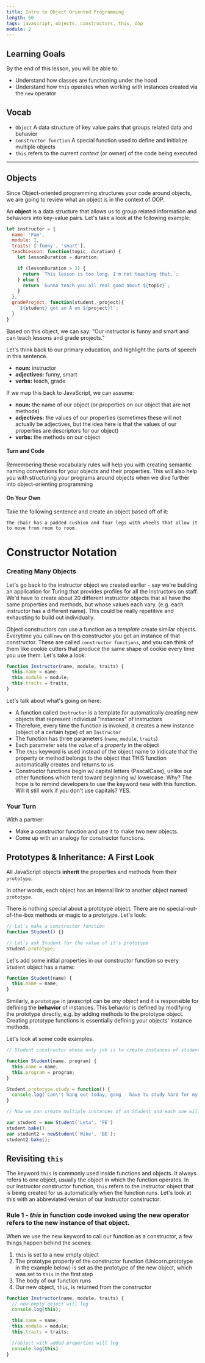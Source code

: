 ```yaml
---
title: Intro to Object Oriented Programming
length: 60
tags: javascript, objects, constructors, this, oop
module: 2
---
```


## Learning Goals

By the end of this lesson, you will be able to:

* Understand how classes are functioning under the hood
* Understand how `this` operates when working with instances created via the `new` operator

## Vocab

- `Object` A data structure of key value pairs that groups related data and behavior
- `Constructor function` A special function used to define and initialize multiple objects
- `this` refers to the current *context* (or owner) of the code being executed

---

<!-- 
### Journal Warm Up

* Describe all of the things that you know about objects at this point
* Create an object based on this sentence: This school is a non-profit, in a basement, that opens at 9 and closes at 5.
``` -->

## Objects

Since Object-oriented programming structures your code around objects, we are going to review what an object is in the context of OOP.

An **object** is a data structure that allows us to group related information and behaviors into key-value pairs. Let's take a look at the following example:

```js
let instructor = {
  name: 'Pam',
  module: 2,
  traits: ['funny', 'smart'],
  teachLesson: function(topic, duration) {
    let lessonDuration = duration;

    if (lessonDuration > 3) {
      return `This lesson is too long, I'm not teaching that.`;
    } else {
      return `Gunna teach you all real good about ${topic}`;
    }
  },
  gradeProject: function(student, project){
    `${student} got an A on ${project}!`;
  }
}
```

Based on this object, we can say: "Our instructor is funny and smart and can teach lessons and grade projects."   

 Let's think back to our primary education, and highlight the parts of speech in this sentence. 

 * **noun:** instructor 
* **adjectives:** funny, smart  
* **verbs:** teach, grade 

 If we map this back to JavaScript, we can assume:  

 * **noun:** the name of our object (or properties on our object that are not methods)  
* **adjectives:** the values of our properties (sometimes these will not actually be adjectives, but the idea here is that the values of our properties are descriptors for our object) 
* **verbs:** the methods on our object  

 #### Turn and Code 

 Remembering these vocabulary rules will help you with creating semantic naming conventions for your objects and their properties. This will also help you with structuring your programs around objects when we dive further into object-orienting programming

#### On Your Own
Take the following sentence and create an object based off of it:  

`The chair has a padded cushion and four legs with wheels that allow it to move from room to room.`


# Constructor Notation

### Creating Many Objects

Let's go back to the instructor object we created earlier - say we're building an application for Turing that provides profiles for all the instructors on staff. We'd have to create about 20 different instructor objects that all have the same properties and methods, but whose values each vary. (e.g. each instructor has a different name). This could be really repetitive and exhausting to build out individually.

Object constructors can use a function as a _template_ create similar objects. Everytime you call ```new``` on this constructor you get an instance of that constructor. These are called `constructor functions`, and you can think of them like cookie cutters that produce the same shape of cookie every time you use them. Let's take a look:

```javascript
function Instructor(name, module, traits) {
  this.name = name;
  this.module = module;
  this.traits = traits;
}
```

Let's talk about what's going on here:

- A function called `Instructor` is a template for automatically creating new objects that represent individual "instances" of instructors  
- Therefore, every time the function is invoked, it creates a new instance (object of a certain type) of an `Instructor`
- The function has three parameters (`name`, `module`, `traits`)  
- Each parameter sets the _value_ of a _property_ in the object  
- The `this` keyword is used instead of the object name to indicate that the property or method belongs to the object that THIS function automatically creates and returns to us
- Constructor functions begin w/ capital letters (PascalCase), unlike our other functions which tend toward beginning w/ lowercase. Why? The hope is to remind developers to use the keyword new with this function. Will it still work if you don't use capitals? YES.  

### Your Turn

With a partner:

* Make a constructor function and use it to make two new objects.
* Come up with an analogy for constructor functions.

## Prototypes & Inheritance: A First Look

All JavaScript objects **inherit** the properties and methods from their `prototype`.  

In other words, each object has an internal link to another object named `prototype`. 

There is nothing special about a prototype object. There are no special-out-of-the-box methods or magic to a prototype. Let's look:

```javascript
// Let's make a constructor function
function Student() {}

// Let's ask Student for the value of it's prototype
Student.prototype;
```

Let's add some initial properties in our constructor function so every `Student` object has a name:

```javascript
function Student(name) {
  this.name = name;
}
```

Similarly, a `prototype` in javascript can be _any object_ and it is responsible for defining the **behavior** of instances. This behavior is defined by modifying the prototype directly, e.g. by adding methods to the prototype object. Creating prototype functions is essentially defining your objects' instance methods.  

Let's look at some code examples.  

```javascript
// Student constructor whose only job is to create instances of students. It has the parameters of name ad program to differentiate instances.

function Student(name, program) {
  this.name = name;
  this.program = program;
}

Student.prototype.study = function() {
  console.log(`Can\'t hang out today, gang - have to study hard for my ${this.program} assessment!`);
}

// Now we can create multiple instances of an Student and each one will have access to our `study` method

var student = new Student('Leta', 'FE')
student.bake();
var student2 = newStudent('Mike', 'BE');
student2.bake(); 
```

## Revisiting `this`
The keyword `this` is commonly used inside functions and objects. It always refers to one object, usually the object in which the function operates. In our Instructor constructor function, `this` refers to the instructor object that is being created for us automatically when the function runs. Let's look at this with an abbreviated version of our Instructor constructor:

### Rule 1 - _this_ in function code invoked using the new operator refers to the new instance of that object.

When we use the new keyword to call our function as a constructor, a few things happen behind the scenes:

1. `this` is set to a new empty object
2. The prototype property of the constructor function (Unicorn.prototype in the example below) is set as the prototype of the new object, which was set to `this` in the first step
3. The body of our function runs
4. Our new object, `this`, is returned from the constructor

```javascript
function Instructor(name, module, traits) {
  // new empty object will log
  console.log(this);

  this.name = name;
  this.module = module;
  this.traits = traits;

  //object with added properties will log
  console.log(this)
}
```














